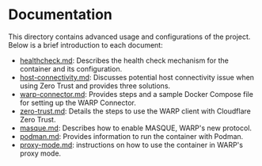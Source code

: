 # Documentation

This directory contains advanced usage and configurations of the project. Below is a brief introduction to each document:

- [healthcheck.md](healthcheck.md): Describes the health check mechanism for the container and its configuration.
- [host-connectivity.md](host-connectivity.md): Discusses potential host connectivity issue when using Zero Trust and provides three solutions.
- [warp-connector.md](warp-connector.md): Provides steps and a sample Docker Compose file for setting up the WARP Connector.
- [zero-trust.md](zero-trust.md): Details the steps to use the WARP client with Cloudflare Zero Trust.
- [masque.md](masque.md): Describes how to enable MASQUE, WARP's new protocol.
- [podman.md](podman.md): Provides information to run the container with Podman.
- [proxy-mode.md](proxy-mode.md): instructions on how to use the container in WARP's proxy mode.
